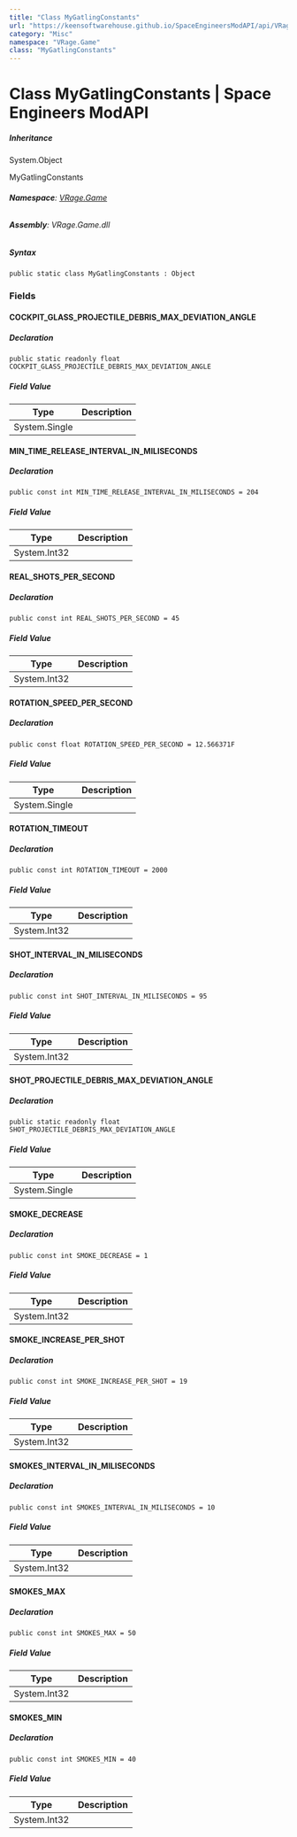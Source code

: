 ```yaml
---
title: "Class MyGatlingConstants"
url: "https://keensoftwarehouse.github.io/SpaceEngineersModAPI/api/VRage.Game.MyGatlingConstants.html"
category: "Misc"
namespace: "VRage.Game"
class: "MyGatlingConstants"
---
```


# Class MyGatlingConstants | Space Engineers ModAPI

##### Inheritance

System.Object

MyGatlingConstants

###### **Namespace**: [VRage.Game](https://keensoftwarehouse.github.io/SpaceEngineersModAPI/api/VRage.Game.html)

###### **Assembly**: VRage.Game.dll

##### Syntax

```
public static class MyGatlingConstants : Object
```

### Fields

#### COCKPIT\_GLASS\_PROJECTILE\_DEBRIS\_MAX\_DEVIATION\_ANGLE

##### Declaration

```
public static readonly float COCKPIT_GLASS_PROJECTILE_DEBRIS_MAX_DEVIATION_ANGLE
```

##### Field Value

| Type | Description |
| --- | --- |
| System.Single |     |

#### MIN\_TIME\_RELEASE\_INTERVAL\_IN\_MILISECONDS

##### Declaration

```
public const int MIN_TIME_RELEASE_INTERVAL_IN_MILISECONDS = 204
```

##### Field Value

| Type | Description |
| --- | --- |
| System.Int32 |     |

#### REAL\_SHOTS\_PER\_SECOND

##### Declaration

```
public const int REAL_SHOTS_PER_SECOND = 45
```

##### Field Value

| Type | Description |
| --- | --- |
| System.Int32 |     |

#### ROTATION\_SPEED\_PER\_SECOND

##### Declaration

```
public const float ROTATION_SPEED_PER_SECOND = 12.566371F
```

##### Field Value

| Type | Description |
| --- | --- |
| System.Single |     |

#### ROTATION\_TIMEOUT

##### Declaration

```
public const int ROTATION_TIMEOUT = 2000
```

##### Field Value

| Type | Description |
| --- | --- |
| System.Int32 |     |

#### SHOT\_INTERVAL\_IN\_MILISECONDS

##### Declaration

```
public const int SHOT_INTERVAL_IN_MILISECONDS = 95
```

##### Field Value

| Type | Description |
| --- | --- |
| System.Int32 |     |

#### SHOT\_PROJECTILE\_DEBRIS\_MAX\_DEVIATION\_ANGLE

##### Declaration

```
public static readonly float SHOT_PROJECTILE_DEBRIS_MAX_DEVIATION_ANGLE
```

##### Field Value

| Type | Description |
| --- | --- |
| System.Single |     |

#### SMOKE\_DECREASE

##### Declaration

```
public const int SMOKE_DECREASE = 1
```

##### Field Value

| Type | Description |
| --- | --- |
| System.Int32 |     |

#### SMOKE\_INCREASE\_PER\_SHOT

##### Declaration

```
public const int SMOKE_INCREASE_PER_SHOT = 19
```

##### Field Value

| Type | Description |
| --- | --- |
| System.Int32 |     |

#### SMOKES\_INTERVAL\_IN\_MILISECONDS

##### Declaration

```
public const int SMOKES_INTERVAL_IN_MILISECONDS = 10
```

##### Field Value

| Type | Description |
| --- | --- |
| System.Int32 |     |

#### SMOKES\_MAX

##### Declaration

```
public const int SMOKES_MAX = 50
```

##### Field Value

| Type | Description |
| --- | --- |
| System.Int32 |     |

#### SMOKES\_MIN

##### Declaration

```
public const int SMOKES_MIN = 40
```

##### Field Value

| Type | Description |
| --- | --- |
| System.Int32 |     |
